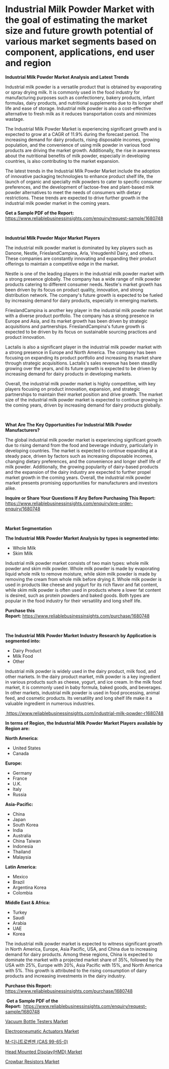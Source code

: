 <p><h1>Industrial Milk Powder Market with the goal of estimating the market size and future growth potential of various market segments based on component, applications, end user and region</h1></p><p><strong>Industrial Milk Powder Market Analysis and Latest Trends</strong></p>
<p><p>Industrial milk powder is a versatile product that is obtained by evaporating or spray drying milk. It is commonly used in the food industry for manufacturing purposes such as confectionery, bakery products, infant formulas, dairy products, and nutritional supplements due to its longer shelf life and ease of storage. Industrial milk powder is also a cost-effective alternative to fresh milk as it reduces transportation costs and minimizes wastage.</p><p>The Industrial Milk Powder Market is experiencing significant growth and is expected to grow at a CAGR of 11.9% during the forecast period. The increasing demand for dairy products, rising disposable incomes, growing population, and the convenience of using milk powder in various food products are driving the market growth. Additionally, the rise in awareness about the nutritional benefits of milk powder, especially in developing countries, is also contributing to the market expansion.</p><p>The latest trends in the Industrial Milk Powder Market include the adoption of innovative packaging technologies to enhance product shelf life, the launch of organic and specialty milk powders to cater to specific consumer preferences, and the development of lactose-free and plant-based milk powder alternatives to meet the needs of consumers with dietary restrictions. These trends are expected to drive further growth in the industrial milk powder market in the coming years.</p></p>
<p><strong>Get a Sample PDF of the Report:&nbsp;</strong> <a href="https://www.reliablebusinessinsights.com/enquiry/request-sample/1680748">https://www.reliablebusinessinsights.com/enquiry/request-sample/1680748</a></p>
<p>&nbsp;</p>
<p><strong>Industrial Milk Powder Major Market Players</strong></p>
<p><p>The industrial milk powder market is dominated by key players such as Danone, Nestle, FrieslandCampina, Arla, Vreugdenhil Dairy, and others. These companies are constantly innovating and expanding their product offerings to maintain a competitive edge in the market.</p><p>Nestle is one of the leading players in the industrial milk powder market with a strong presence globally. The company has a wide range of milk powder products catering to different consumer needs. Nestle's market growth has been driven by its focus on product quality, innovation, and strong distribution network. The company's future growth is expected to be fueled by increasing demand for dairy products, especially in emerging markets.</p><p>FrieslandCampina is another key player in the industrial milk powder market with a diverse product portfolio. The company has a strong presence in Europe and Asia, and its market growth has been driven by strategic acquisitions and partnerships. FrieslandCampina's future growth is expected to be driven by its focus on sustainable sourcing practices and product innovation.</p><p>Lactalis is also a significant player in the industrial milk powder market with a strong presence in Europe and North America. The company has been focusing on expanding its product portfolio and increasing its market share through strategic acquisitions. Lactalis's sales revenue has been steadily growing over the years, and its future growth is expected to be driven by increasing demand for dairy products in developing markets.</p><p>Overall, the industrial milk powder market is highly competitive, with key players focusing on product innovation, expansion, and strategic partnerships to maintain their market position and drive growth. The market size of the industrial milk powder market is expected to continue growing in the coming years, driven by increasing demand for dairy products globally.</p></p>
<p>&nbsp;</p>
<p><strong>What Are The Key Opportunities For Industrial Milk Powder Manufacturers?</strong></p>
<p><p>The global industrial milk powder market is experiencing significant growth due to rising demand from the food and beverage industry, particularly in developing countries. The market is expected to continue expanding at a steady pace, driven by factors such as increasing disposable incomes, changing dietary preferences, and the convenience and longer shelf life of milk powder. Additionally, the growing popularity of dairy-based products and the expansion of the dairy industry are expected to further propel market growth in the coming years. Overall, the industrial milk powder market presents promising opportunities for manufacturers and investors alike.</p></p>
<p><strong>Inquire or Share Your Questions If Any Before Purchasing This Report:</strong> <a href="https://www.reliablebusinessinsights.com/enquiry/pre-order-enquiry/1680748">https://www.reliablebusinessinsights.com/enquiry/pre-order-enquiry/1680748</a></p>
<p>&nbsp;</p>
<p><strong>Market Segmentation</strong></p>
<p><strong>The Industrial Milk Powder Market Analysis by types is segmented into:</strong></p>
<p><ul><li>Whole Milk</li><li>Skim Milk</li></ul></p>
<p><p>Industrial milk powder market consists of two main types: whole milk powder and skim milk powder. Whole milk powder is made by evaporating liquid whole milk to remove moisture, while skim milk powder is made by removing the cream from whole milk before drying it. Whole milk powder is used in products like cheese and yogurt for its rich flavor and fat content, while skim milk powder is often used in products where a lower fat content is desired, such as protein powders and baked goods. Both types are popular in the food industry for their versatility and long shelf life.</p></p>
<p><strong>Purchase this Report:&nbsp;</strong><a href="https://www.reliablebusinessinsights.com/purchase/1680748">https://www.reliablebusinessinsights.com/purchase/1680748</a></p>
<p>&nbsp;</p>
<p><strong>The Industrial Milk Powder Market Industry Research by Application is segmented into:</strong></p>
<p><ul><li>Dairy Product</li><li>Milk Food</li><li>Other</li></ul></p>
<p><p>Industrial milk powder is widely used in the dairy product, milk food, and other markets. In the dairy product market, milk powder is a key ingredient in various products such as cheese, yogurt, and ice cream. In the milk food market, it is commonly used in baby formula, baked goods, and beverages. In other markets, industrial milk powder is used in food processing, animal feed, and cosmetic products. Its versatility and long shelf life make it a valuable ingredient in numerous industries.</p></p>
<p><a href="https://www.reliablebusinessinsights.com/industrial-milk-powder-r1680748">&nbsp;https://www.reliablebusinessinsights.com/industrial-milk-powder-r1680748</a></p>
<p><strong>In terms of Region, the Industrial Milk Powder Market Players available by Region are:</strong></p>
<p>
    <p> <strong> North America: </strong>
        <ul>
            <li>United States</li>
            <li>Canada</li>
        </ul>
        </p> 
    <p> <strong> Europe: </strong>
        <ul>
            <li>Germany</li>
            <li>France</li>
            <li>U.K.</li>
            <li>Italy</li>
            <li>Russia</li>
        </ul>
        </p> 
    <p> <strong> Asia-Pacific: </strong>
        <ul>
            <li>China</li>
            <li>Japan</li>
            <li>South Korea</li>
            <li>India</li>
            <li>Australia</li>
            <li>China Taiwan</li>
            <li>Indonesia</li>
            <li>Thailand</li>
            <li>Malaysia</li>
        </ul>
        </p> 
    <p> <strong> Latin America: </strong>
        <ul>
            <li>Mexico</li>
            <li>Brazil</li>
            <li>Argentina Korea</li>
            <li>Colombia</li>
        </ul>
        </p> 
    <p> <strong> Middle East & Africa: </strong>
        <ul>
            <li>Turkey</li>
            <li>Saudi</li>
            <li>Arabia</li>
            <li>UAE</li>
            <li>Korea</li>
        </ul>
    </p>
    </p>
<p><p>The industrial milk powder market is expected to witness significant growth in North America, Europe, Asia Pacific, USA, and China due to increasing demand for dairy products. Among these regions, China is expected to dominate the market with a projected market share of 35%, followed by the USA with 25%, Europe with 20%, Asia Pacific with 15%, and North America with 5%. This growth is attributed to the rising consumption of dairy products and increasing investments in the dairy industry.</p></p>
<p><strong>Purchase this Report: </strong><a href="https://www.reliablebusinessinsights.com/purchase/1680748">https://www.reliablebusinessinsights.com/purchase/1680748</a></p>
<p>&nbsp;<strong>Get a Sample PDF of the Report:&nbsp;&nbsp;</strong><a href="https://www.reliablebusinessinsights.com/enquiry/request-sample/1680748">https://www.reliablebusinessinsights.com/enquiry/request-sample/1680748</a></p>
<p><strong></strong></p>
<p><p><a href="https://github.com/RoccoManning/Market-Research-Report-List-5/blob/main/vacuum-bottle-testers-market.md">Vacuum Bottle Testers Market</a></p><p><a href="https://github.com/gulaimolin/Market-Research-Report-List-4/blob/main/electropneumatic-actuators-market.md">Electropneumatic Actuators Market</a></p><p><a href="https://github.com/victorsharp87978/Market-Research-Report-List-1/blob/main/110769394199.md">M-디니트로벤젠 (CAS 99-65-0)</a></p><p><a href="https://issuu.com/reportprime-2/docs/head-mounted-displayhmd-market-size-2030.pptx">Head Mounted Display(HMD) Market</a></p><p><a href="https://issuu.com/reportprime-2/docs/crowbar-resistors-market-size-2030.pptx">Crowbar Resistors Market</a></p></p>